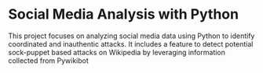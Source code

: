 # Social Media Analysis with Python
This project focuses on analyzing social media data using Python to identify coordinated and inauthentic attacks. It includes a feature to detect potential sock-puppet based attacks on Wikipedia by leveraging information collected from Pywikibot
